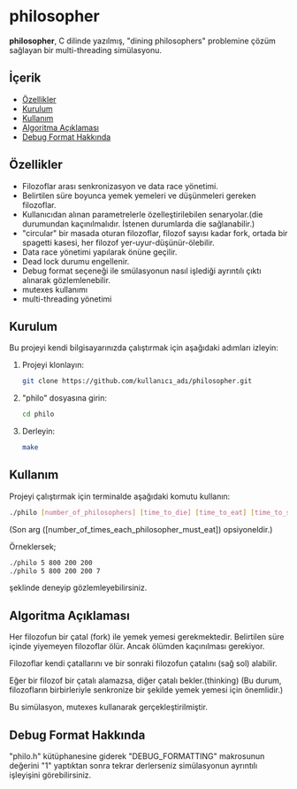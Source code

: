 # philosopher

**philosopher**, C dilinde yazılmış, "dining philosophers" problemine çözüm sağlayan bir multi-threading simülasyonu. 

## İçerik

- [Özellikler](#özellikler)
- [Kurulum](#kurulum)
- [Kullanım](#kullanım)
- [Algoritma Açıklaması](#algoritma-açıklaması)
- [Debug Format Hakkında](#debug-format-hakkında)

## Özellikler

- Filozoflar arası senkronizasyon ve data race yönetimi.
- Belirtilen süre boyunca yemek yemeleri ve düşünmeleri gereken filozoflar.
- Kullanıcıdan alınan parametrelerle özelleştirilebilen senaryolar.(die durumundan kaçınılmalıdır. İstenen durumlarda die sağlanabilir.)
- "circular" bir masada oturan filozoflar, filozof sayısı kadar fork, ortada bir spagetti kasesi, her filozof yer-uyur-düşünür-ölebilir.
- Data race yönetimi yapılarak önüne geçilir.
- Dead lock durumu engellenir.
- Debug format seçeneği ile smülasyonun nasıl işlediği ayrıntılı çıktı alınarak gözlemlenebilir.
- mutexes kullanımı
- multi-threading yönetimi

## Kurulum

Bu projeyi kendi bilgisayarınızda çalıştırmak için aşağıdaki adımları izleyin:

1. Projeyi klonlayın:
   ```bash
   git clone https://github.com/kullanıcı_adı/philosopher.git
2. "philo" dosyasına girin:
   ```bash
   cd philo
3. Derleyin:
   ```bash
   make

## Kullanım

Projeyi çalıştırmak için terminalde aşağıdaki komutu kullanın:
```bash
./philo [number_of_philosophers] [time_to_die] [time_to_eat] [time_to_sleep] [number_of_times_each_philosopher_must_eat]
```
(Son arg ([number_of_times_each_philosopher_must_eat]) opsiyoneldir.)

Örneklersek;
```bash
./philo 5 800 200 200
./philo 5 800 200 200 7
```
şeklinde deneyip gözlemleyebilirsiniz.

## Algoritma Açıklaması

Her filozofun bir çatal (fork) ile yemek yemesi gerekmektedir. Belirtilen süre içinde yiyemeyen filozoflar ölür. Ancak ölümden kaçınılması gerekiyor.

Filozoflar kendi çatallarını ve bir sonraki filozofun çatalını (sağ sol) alabilir.

Eğer bir filozof bir çatalı alamazsa, diğer çatalı bekler.(thinking) (Bu durum, filozofların birbirleriyle senkronize bir şekilde yemek yemesi için önemlidir.)

Bu simülasyon, mutexes kullanarak gerçekleştirilmiştir.

## Debug Format Hakkında

"philo.h" kütüphanesine giderek "DEBUG_FORMATTING" makrosunun değerini "1" yaptıktan sonra tekrar derlerseniz simülasyonun ayrıntılı işleyişini görebilirsiniz.
